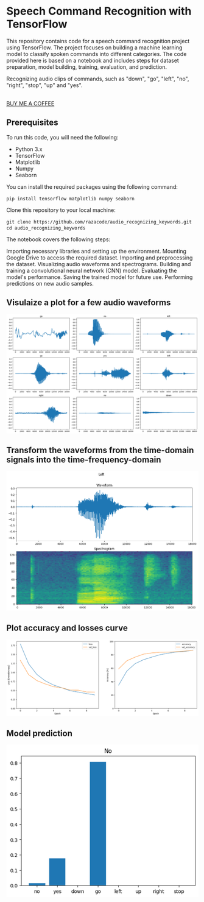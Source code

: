 # Speech Command Recognition with TensorFlow

This repository contains code for a speech command recognition project using TensorFlow. The project focuses on building a machine learning model to classify spoken commands into different categories. The code provided here is based on a notebook and includes steps for dataset preparation, model building, training, evaluation, and prediction.

Recognizing audio clips of commands, such as "down", "go", "left", "no", "right", "stop", "up" and "yes".

</br>  <a href="https://www.buymeacoffee.com/wamiqraza">BUY ME A COFFEE</a> 

## Prerequisites

To run this code, you will need the following:

- Python 3.x
- TensorFlow
- Matplotlib
- Numpy
- Seaborn

You can install the required packages using the following command:

```
pip install tensorflow matplotlib numpy seaborn

```

Clone this repository to your local machine:

```
git clone https://github.com/razacode/audio_recognizing_keywords.git
cd audio_recognizing_keywords

```

The notebook covers the following steps:

Importing necessary libraries and setting up the environment.
Mounting Google Drive to access the required dataset.
Importing and preprocessing the dataset.
Visualizing audio waveforms and spectrograms.
Building and training a convolutional neural network (CNN) model.
Evaluating the model's performance.
Saving the trained model for future use.
Performing predictions on new audio samples.

## Visulaize a plot for a few audio waveforms
![alt text](figures/frequncy.png)

## Transform the waveforms from the time-domain signals into the time-frequency-domain
![alt text](figures/spectrogram.png)

## Plot accuracy and losses curve
![alt text](figures/accloss.png)

## Model prediction
![alt text](figures/prediction.png)
